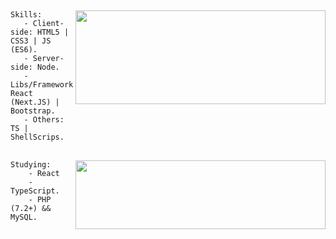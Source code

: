 ## 
<img align="right" src="https://github-readme-stats.vercel.app/api?username=alexsandersilv&show_icons=true&count_private=truehide=contribs,prs&theme=react" width="400" height="150" />

```
Skills:
   - Client-side: HTML5 | CSS3 | JS (ES6).
   - Server-side: Node.
   - Libs/Frameworks: React (Next.JS) | Bootstrap.
   - Others: TS | ShellScrips.
``` 

##

<img align="right" src="https://spotify-github-profile.vercel.app/api/view.svg?uid=ghnh1aqj0gy5sexz77p06jxg1&cover_image=true&theme=novatorem&bar_color=009dff&bar_color_cover=falseer=false" width="400" height="110" />

```
Studying:
    - React
    - TypeScript.
    - PHP (7.2+) && MySQL.
```
<!-- 
```
(╯°□°）╯︵ ┻━┻ || ¯\_(ツ)_/¯
```
-->

